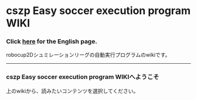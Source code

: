 # cszp Easy soccer execution program WIKI
### Click [here](https://kumitatepazuru.github.io/cszp/en/#!index.md) for the English page.



robocup2Dシュミレーションリーグの自動実行プログラムのwikiです。

------

### cszp Easy soccer execution program WIKIへようこそ
上のwikiから、読みたいコンテンツを選択してください。
